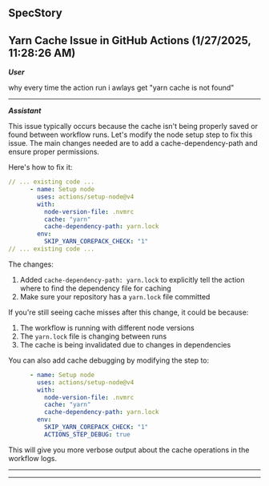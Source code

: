 ## SpecStory

## Yarn Cache Issue in GitHub Actions (1/27/2025, 11:28:26 AM)

_**User**_

why every time the action run i awlays get "yarn cache is not found"

---

_**Assistant**_

This issue typically occurs because the cache isn't being properly saved or found between workflow runs. Let's modify the node setup step to fix this issue. The main changes needed are to add a cache-dependency-path and ensure proper permissions.

Here's how to fix it:

```yaml:.github/workflows/deploy-preview.yml
// ... existing code ...
      - name: Setup node
        uses: actions/setup-node@v4
        with:
          node-version-file: .nvmrc
          cache: "yarn"
          cache-dependency-path: yarn.lock
        env:
          SKIP_YARN_COREPACK_CHECK: "1"
// ... existing code ...
```

The changes:
1. Added `cache-dependency-path: yarn.lock` to explicitly tell the action where to find the dependency file for caching
2. Make sure your repository has a `yarn.lock` file committed

If you're still seeing cache misses after this change, it could be because:
1. The workflow is running with different node versions
2. The `yarn.lock` file is changing between runs
3. The cache is being invalidated due to changes in dependencies

You can also add cache debugging by modifying the step to:

```yaml:.github/workflows/deploy-preview.yml
      - name: Setup node
        uses: actions/setup-node@v4
        with:
          node-version-file: .nvmrc
          cache: "yarn"
          cache-dependency-path: yarn.lock
        env:
          SKIP_YARN_COREPACK_CHECK: "1"
          ACTIONS_STEP_DEBUG: true
```

This will give you more verbose output about the cache operations in the workflow logs.

---



---

